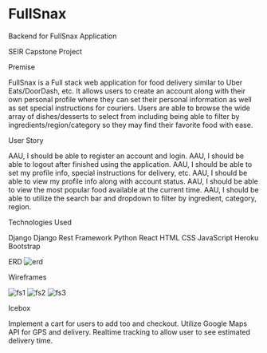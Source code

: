 # FullSnax
Backend for FullSnax Application

SEIR Capstone Project

Premise

FullSnax is a Full stack web application for food delivery similar to Uber Eats/DoorDash, etc. It allows users to create an account along with their own personal profile where they can set their personal information as well as set special instructions for couriers. Users are able to browse the wide array of dishes/desserts to select from including being able to filter by ingredients/region/category so they may find their favorite food with ease.

User Story

AAU, I should be able to register an account and login.
AAU, I should be able to logout after finished using the application.
AAU, I should be able to set my profile info, special instructions for delivery, etc.
AAU, I should be able to view my profile info along with account status.
AAU, I should be able to view the most popular food available at the current time.
AAU, I should be able to utilize the search bar and dropdown to filter by ingredient, category, region.

Technologies Used

Django
Django Rest Framework
Python
React
HTML
CSS
JavaScript
Heroku
Bootstrap

ERD
![erd](https://user-images.githubusercontent.com/102341554/182396420-a178f56f-bf72-40b6-9d74-d2470e23c669.png)

Wireframes

![fs1](https://user-images.githubusercontent.com/102341554/182396201-61998680-c432-4729-be67-cc8662eb6ac3.png)
![fs2](https://user-images.githubusercontent.com/102341554/182396315-ef0e5b39-c6d4-42c9-a156-4fd2789e9dad.png)
![fs3](https://user-images.githubusercontent.com/102341554/182396366-e81492fa-b24f-49f0-82d2-2f530dd7b572.png)


Icebox

Implement a cart for users to add too and checkout.
Utilize Google Maps API for GPS and delivery.
Realtime tracking to allow user to see estimated delivery time.



